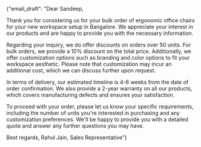 {"email_draft": "Dear Sandeep,

Thank you for considering us for your bulk order of ergonomic office chairs for your new workspace setup in Bangalore. We appreciate your interest in our products and are happy to provide you with the necessary information.

Regarding your inquiry, we do offer discounts on orders over 50 units. For bulk orders, we provide a 10% discount on the total price. Additionally, we offer customization options such as branding and color options to fit your workspace aesthetic. Please note that customization may incur an additional cost, which we can discuss further upon request.

In terms of delivery, our estimated timeline is 4-6 weeks from the date of order confirmation. We also provide a 2-year warranty on all our products, which covers manufacturing defects and ensures your satisfaction.

To proceed with your order, please let us know your specific requirements, including the number of units you're interested in purchasing and any customization preferences. We'll be happy to provide you with a detailed quote and answer any further questions you may have.

Best regards,
Rahul Jain, Sales Representative"}